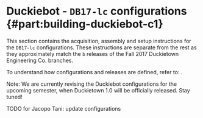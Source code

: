# Duckiebot - `DB17-lc` configurations {#part:building-duckiebot-c1}


This section contains the acquisition, assembly and setup instructions for the `DB17-lc` configurations. These instructions are separate from the rest as they approximately match the `b` releases of the Fall 2017 Duckietown Engineering Co. branches.

To understand how configurations and releases are defined, refer to: [](#duckiebot-configurations).


Note: We are currently revising the Duckiebot configurations for the upcoming semester, when Duckietown 1.0 will be officially released. Stay tuned!

TODO for Jacopo Tani: update configurations
